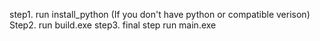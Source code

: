 step1. run install_python (If you don't have python or compatible verison)
Step2. run build.exe
step3. final step run main.exe